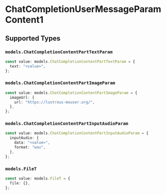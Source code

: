 # ChatCompletionUserMessageParamContent1


## Supported Types

### `models.ChatCompletionContentPartTextParam`

```typescript
const value: models.ChatCompletionContentPartTextParam = {
  text: "<value>",
};
```

### `models.ChatCompletionContentPartImageParam`

```typescript
const value: models.ChatCompletionContentPartImageParam = {
  imageUrl: {
    url: "https://lustrous-mouser.org/",
  },
};
```

### `models.ChatCompletionContentPartInputAudioParam`

```typescript
const value: models.ChatCompletionContentPartInputAudioParam = {
  inputAudio: {
    data: "<value>",
    format: "wav",
  },
};
```

### `models.FileT`

```typescript
const value: models.FileT = {
  file: {},
};
```


